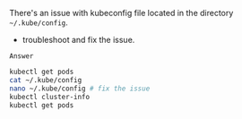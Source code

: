 There's an issue with kubeconfig file located in the directory `~/.kube/config`.
- troubleshoot and fix the issue.

`Answer`
```bash
kubectl get pods
cat ~/.kube/config
nano ~/.kube/config # fix the issue
kubectl cluster-info
kubectl get pods
```